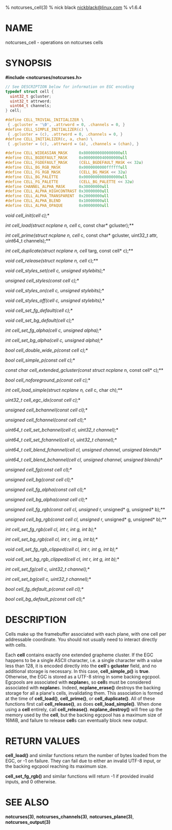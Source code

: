 % notcurses_cell(3)
% nick black <nickblack@linux.com>
% v1.6.4

# NAME

notcurses_cell - operations on notcurses cells

# SYNOPSIS

**#include <notcurses/notcurses.h>**

```c
// See DESCRIPTION below for information on EGC encoding
typedef struct cell {
  uint32_t gcluster;
  uint32_t attrword;
  uint64_t channels;
} cell;

#define CELL_TRIVIAL_INITIALIZER \
 { .gcluster = '\0', .attrword = 0, .channels = 0, }
#define CELL_SIMPLE_INITIALIZER(c) \
 { .gcluster = (c), .attrword = 0, .channels = 0, }
#define CELL_INITIALIZER(c, a, chan) \
 { .gcluster = (c), .attrword = (a), .channels = (chan), }

#define CELL_WIDEASIAN_MASK     0x8000000080000000ull
#define CELL_BGDEFAULT_MASK     0x0000000040000000ull
#define CELL_FGDEFAULT_MASK     (CELL_BGDEFAULT_MASK << 32u)
#define CELL_BG_RGB_MASK        0x0000000000ffffffull
#define CELL_FG_RGB_MASK        (CELL_BG_MASK << 32u)
#define CELL_BG_PALETTE         0x0000000008000000ull
#define CELL_FG_PALETTE         (CELL_BG_PALETTE << 32u)
#define CHANNEL_ALPHA_MASK      0x30000000ull
#define CELL_ALPHA_HIGHCONTRAST 0x30000000ull
#define CELL_ALPHA_TRANSPARENT  0x20000000ull
#define CELL_ALPHA_BLEND        0x10000000ull
#define CELL_ALPHA_OPAQUE       0x00000000ull
```

**void cell_init(cell* c);**

**int cell_load(struct ncplane* n, cell* c, const char* gcluster);**

**int cell_prime(struct ncplane* n, cell* c, const char* gcluster,
                 uint32_t attr, uint64_t channels);**

**int cell_duplicate(struct ncplane* n, cell* targ, const cell* c);**

**void cell_release(struct ncplane* n, cell* c);**

**void cell_styles_set(cell* c, unsigned stylebits);**

**unsigned cell_styles(const cell* c);**

**void cell_styles_on(cell* c, unsigned stylebits);**

**void cell_styles_off(cell* c, unsigned stylebits);**

**void cell_set_fg_default(cell* c);**

**void cell_set_bg_default(cell* c);**

**int cell_set_fg_alpha(cell* c, unsigned alpha);**

**int cell_set_bg_alpha(cell* c, unsigned alpha);**

**bool cell_double_wide_p(const cell* c);**

**bool cell_simple_p(const cell* c);**

**const char* cell_extended_gcluster(const struct ncplane* n, const cell* c);**

**bool cell_noforeground_p(const cell* c);**

**int cell_load_simple(struct ncplane* n, cell* c, char ch);**

**uint32_t cell_egc_idx(const cell* c);**

**unsigned cell_bchannel(const cell* cl);**

**unsigned cell_fchannel(const cell* cl);**

**uint64_t cell_set_bchannel(cell* cl, uint32_t channel);**

**uint64_t cell_set_fchannel(cell* cl, uint32_t channel);**

**uint64_t cell_blend_fchannel(cell* cl, unsigned channel, unsigned blends)**

**uint64_t cell_blend_bchannel(cell* cl, unsigned channel, unsigned blends)**

**unsigned cell_fg(const cell* cl);**

**unsigned cell_bg(const cell* cl);**

**unsigned cell_fg_alpha(const cell* cl);**

**unsigned cell_bg_alpha(const cell* cl);**

**unsigned cell_fg_rgb(const cell* cl, unsigned* r, unsigned* g, unsigned* b);**

**unsigned cell_bg_rgb(const cell* cl, unsigned* r, unsigned* g, unsigned* b);**

**int cell_set_fg_rgb(cell* cl, int r, int g, int b);**

**int cell_set_bg_rgb(cell* cl, int r, int g, int b);**

**void cell_set_fg_rgb_clipped(cell* cl, int r, int g, int b);**

**void cell_set_bg_rgb_clipped(cell* cl, int r, int g, int b);**

**int cell_set_fg(cell* c, uint32_t channel);**

**int cell_set_bg(cell* c, uint32_t channel);**

**bool cell_fg_default_p(const cell* cl);**

**bool cell_bg_default_p(const cell* cl);**

# DESCRIPTION

Cells make up the framebuffer associated with each plane, with one cell per
addressable coordinate. You should not usually need to interact directly
with cells.

Each **cell** contains exactly one extended grapheme cluster. If the EGC happens
to be a single ASCII character, i.e. a single character with a value less than
128, it is encoded directly into the **cell**'s **gcluster** field, and no
additional storage is necessary. In this case, **cell_simple_p()** is **true**.
Otherwise, the EGC is stored as a UTF-8 string in some backing egcpool. Egcpools
are associated with **ncplane**s, so **cell**s must be considered associated
with **ncplane**s. Indeed, **ncplane_erase()** destroys the backing storage for
all a plane's cells, invalidating them. This association is formed at the time
of **cell_load()**, **cell_prime()**, or **cell_duplicate()**. All of these
functions first call **cell_release()**, as does **cell_load_simple()**. When
done using a **cell** entirely, call **cell_release()**. **ncplane_destroy()**
will free up the memory used by the **cell**, but the backing egcpool has a
maximum size of 16MiB, and failure to release **cell**s can eventually block new
output.

# RETURN VALUES

**cell_load()** and similar functions return the number of bytes loaded from the
EGC, or -1 on failure. They can fail due to either an invalid UTF-8 input, or the
backing egcpool reaching its maximum size.

**cell_set_fg_rgb()** and similar functions will return -1 if provided invalid
inputs, and 0 otherwise.

# SEE ALSO

**notcurses(3)**,
**notcurses_channels(3)**,
**notcurses_plane(3)**,
**notcurses_output(3)**
